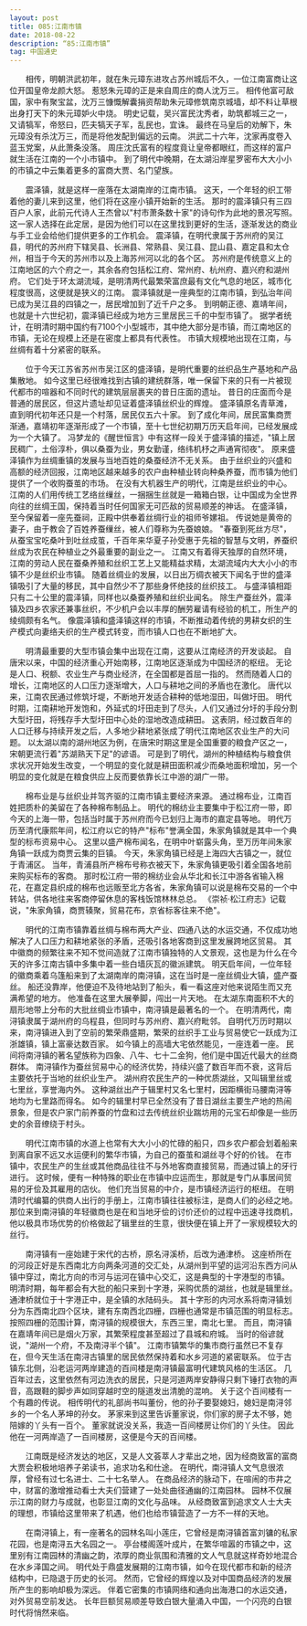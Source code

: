 ```yaml
---
layout: post
title: 085:江南市镇 
date: 2018-08-22 
description: “85:江南市镇”
tag: 中国通史
---
```


&emsp;&emsp;相传，明朝洪武初年，就在朱元璋东进攻占苏州城后不久，一位江南富商让这位开国皇帝龙颜大怒。
惹怒朱元璋的正是来自周庄的商人沈万三。
相传他富可敌国，家中有聚宝盆，沈万三慷慨解囊捐资帮助朱元璋修筑南京城墙，却不料让草根出身打天下的朱元璋妒火中烧。
明史记载，吴兴富民沈秀者，助筑都城三之一，又请犒军，帝怒曰，匹夫犒天子军，乱民也，宜诛。
最终在马皇后的劝解下，朱元璋没有杀沈万三，而是将他发配到偏远的云南。
洪武二十六年，沈家再度卷入蓝玉党案，从此萧条没落。
周庄沈氏富有的程度竟让皇帝都眼红，而这样的富户就生活在江南的一个小市镇中。
到了明代中晚期，在太湖沿岸星罗密布大大小小的市镇之中云集着更多的富商大贾、名门望族。

&emsp;&emsp;震泽镇，就是这样一座落在太湖南岸的江南市镇。
这天，一个年轻的织工带着他的妻儿来到这里，他们将在这座小镇开始新的生活。
那时的震泽镇只有三四百户人家，此前元代诗人王杰曾以"村市萧条数十家"的诗句作为此地的景况写照。
这一家人选择在此定居，是因为他们可以在这里找到更好的生活，逐渐发达的商业与手工业会给他们提供更多的工作机会。
震泽镇，在明代隶属于苏州府的吴江县，明代的苏州府下辖吴县、长洲县、常熟县、吴江县、昆山县、嘉定县和太仓州，相当于今天的苏州市以及上海苏州河以北的各个区。
苏州府是传统意义上的江南地区的六个府之一，其余各府包括松江府、常州府、杭州府、嘉兴府和湖州府。
它们处于环太湖流域，是明清两代最繁荣富庶最有文化气息的地区，城市化程度很高，这便就是狭义的江南。
震泽镇就是一座典型的江南市镇，到弘治年间已成为吴江县的四镇之一，居民增加到了近千户之多。
到明朝正德、嘉靖年间，也就是十六世纪初，震泽镇已经成为地方三里居民三千的中型市镇了。
据学者统计，在明清时期中国约有7100个小型城市，其中绝大部分是市镇，而江南地区的市镇，无论在规模上还是在密度上都具有代表性。
市镇大规模地出现在江南，与丝绸有着十分紧密的联系。

&emsp;&emsp;位于今天江苏省苏州市吴江区的盛泽镇，是明代重要的丝织品生产基地和产品集散地。
如今这里已经很难找到古镇的建统群落，唯一保留下来的只有一片被现代都市的喧器和不同时代的建筑层层裹夹的昔日庄面的遗址。
昔日的庄面而今是普通的居民区，但这片遗址却见证着盛泽镇丝织业的辉煌。
盛泽镇原名青草滩，直到明代初年还只是一个村落，居民仅五六十家。
到了成化年间，居民富集商贾渐通，嘉靖初年逐渐形成了一个市镇，至十七世纪初期万历天启年间，已经发展成为一个大镇了。
冯梦龙的《醒世恒言》中有这样一段关于盛泽镇的描述，"镇上居民稠广，土俗淳朴，俱以桑蚕为业，男女勤谨，络纬机杼之声通宵彻夜"。
原来盛泽镇作为丝绸重镇的发展与当地百姓的桑蚕经济不无关系。
由于丝织业的兴盛和高额的经济回报，江南地区越来越多的农户由种植业转向种桑养蚕，而市镇为他们提供了一个收购蚕茧的市场。
在没有大机器生产的明代，江南是丝织业的中心。
江南的人们用传统工艺络丝缫丝，一捆捆生丝就是一箱箱白银，让中国成为全世界向往的丝绸王国，保持着当时任何国家无可匹敌的贸易顺差的神话。
在盛泽镇，至今保留着一座先蚕祠，正殿中供奉着丝绸行业的祖师爷嫘祖。
传说她是黄帝的妻子，由于教会了百姓养蚕缫丝，被人们尊称为先蚕娘娘。
"春蚕到死丝方尽"，从蚕宝宝吃桑叶到吐丝成茧，千百年来华夏子孙受惠于先祖的智慧与文明，养蚕织丝成为农民在种植业之外最重要的副业之一。
江南又有着得天独厚的自然环境，江南的劳动人民在蚕桑养殖和丝织工艺上又能精益求精，太湖流域内大大小小的市镇不少是丝织业市镇。
随着丝绸业的发展，以日出万绸衣被天下闻名于世的盛泽镇吸引了大量的移民，其中自然少不了那些身怀绝技的丝织技工。
与盛泽镇相距只有二十公里的震泽镇，同样也以桑蚕养殖和丝织业闻名。
除生产蚕丝外，震泽镇及四乡农家还兼事丝织，不少机户会以丰厚的酬劳雇请有经验的机工，所生产的绫绸颇有名气。
像震泽镇和盛泽镇这样的市镇，不断推动着传统的男耕女织的生产模式向妻络夫织的生产模式转变，而市镇人口也在不断地扩大。

&emsp;&emsp;明清最重要的大型市镇会集中出现在江南，这要从江南经济的开发谈起。
自唐宋以来，中国的经济重心开始南移，江南地区逐渐成为中国经济的枢纽。
无论是人口、税额、农业生产与商业经济，在全国都是首屈一指的。
然而随着人口的增长，江南地区的人口压力逐渐增大，人口与耕地之间的矛盾也在激化。
唐代以来，江南农民通过修筑圩堤，不断地开发适合耕种的低地湿田，叫做圩田。
明代时期，江南耕地开发饱和，外延式的圩田走到了尽头，人们又通过分圩的手段分割大型圩田，将残存手大型圩田中心处的湿地改造成耕田。
这表阴，经过数百年的人口迁移与持续开发之后，人多地少耕地紧张成了明代江南地区农业生产的大问题。
以太湖以南的湖州地区为例，在唐宋时期这里是全国重要的粮食产区之一，宋朝更流行着"苏湖熟天下足"的谚语。
可是到了明代，湖州的种植结构与粮食供求状况开始发生改变，一个明显的变化就是耕田面积减少而桑地面积增加，另一个明显的变化就是在粮食供应上反而要依靠长江中游的湖广一带。

&emsp;&emsp;棉布业是与丝织业并驾齐驱的江南市镇主要经济来源。
通过棉布业，江南百姓把质朴的美留在了各种棉布制品上。
明代的棉纺业主要集中于松江府一带，即今天的上海一带，包括当时属于苏州府而今已划归上海市的嘉定县等地。
明代万历至清代康熙年间，松江府以它的特产"标布"誉满全国，朱家角镇就是其中一个典型的标布资易中心。
这里以盛产棉布闻名，在明中叶崭露头角，至万历年间朱家角镇一跃成为商贾云集的巨镇。
今天，朱家角镇已经是上海四大古镇之一，就位于青浦区。
当年，青浦县所产棉布号称衣被天下，朱家角镇更吸引着全国各地前来购买标布的客商。
那时松江府一带的棉纺业会从华北和长江中游各省输入棉花，在嘉定县织成的棉布也远贩至北方各省，朱家角镇可以说是棉布交易的一个中转站，供各地往来客商停留休息的客栈饭馆林林总总。
《崇祯·松江府志》记载说，"朱家角镇，商贾辏聚，贸易花布，京省标客往来不绝"。

&emsp;&emsp;明代的江南市镇靠着丝绸与棉布两大产业、四通八达的水运交通，不仅成功地解决了人口压力和耕地紧张的矛盾，还吸引各地客商到这里发展跨地区贸易。
其中徽商的频繁往来不知不觉间造就了江南市镇独特的人文景观，这也是为什么在今天的许多江南古镇中多集中着一些白墙灰瓦的徽派建筑。
明天启年间，一位年轻的徽商乘着乌篷船来到了太湖南岸的南浔镇，这在当时是一座丝绸业大镇，盛产蚕丝。
船还没靠岸，他便迫不及待地站到了船头，看一看这座对他来说陌生而又充满希望的地方。
他准备在这里大展拳脚，闯出一片天地。
在太湖东南面积不大的扇形地带上分布的大批丝绸业市镇中，南浔镇是最著名的一个。
在明清两代，南浔镇隶属于湖州府的乌程县，但同时与苏州府、嘉兴府毗邻。
自明代万历时期以来，南浔镇进入到了空前的繁荣鼎盛期，繁荣的丝织手工业与贸易使它一跃成为江浙雄镇，镇上富豪达数百家。
如今镇上的高墙大宅依然能见，一座连着一座。
民间将南浔镇的著名望族称为四象、八牛、七十二金狗，他们是中国近代最大的丝商群体。
南浔镇作为蚕丝贸易中心的经济优势，持续兴盛了数百年而不衰，这背后主要依托于当地的丝织业生产。
湖州府农民生产的一种优质湖丝，又叫辑里丝或七里丝，享誉海内外。
这种湖丝出产于辑里村又名七里村，因距横街马腰南浔等地均为七里路而得名。
如今的辑里村早已全然没有了昔日湖丝主要生产地的热闹景象，但是农户家门前养蚕的竹盘和过去传统丝织业踹坊用的元宝石却像是一些历史的余音缭绕于村头。

&emsp;&emsp;明代江南市镇的水道上也常有大大小小的忙碌的船只，四乡农户都会划着船来到离自家不远又水运便利的繁华市镇，为自己的蚕茧和湖丝寻个好的价钱。
在市镇中，农民生产的生丝或其他商品往往不与外地客商直接贸易，而通过镇上的牙行进行。
这时候，便有一种特殊的职业在市镇中应运而生，那就是专门从事居间贸易的牙侩及其雇用的店伙。
他们充当贸易的中介，是市镇经济运行的枢纽。
在明清时代编纂的供商人出行的手册上，江南市镇往往被标注，是商人们的必经之地。
那位来到南浔镇的年轻徽商也是在和当地牙侩的讨价还价的过程中迅速寻找商机，他以极具市场优势的价格做起了辑里丝的生意，很快便在镇上开了一家规模较大的丝行。

&emsp;&emsp;南浔镇有一座始建于宋代的古桥，原名浔溪桥，后改为通津桥。
这座桥所在的河段正好是东西南北方向两条河道的交汇处，从湖州到平望的运河沿东西方问从镇中穿过，南北方向的市河与运河在镇中心交汇，这是典型的十字港型的市镇。
明清时期，每年都会有大批的船只来到十字港，采购优质的湖丝，也就是辑里丝。
通津桥就位于十字港正中，是全镇的水陆码头。
其十字形的内河水系将南浔镇划分为东西南北四个区块，建有东南西北四栅，四栅也通常是市镇范围的明显标志。
按照四栅的范围计算，南浔镇的规模很大，东西三里，南北七里。
而且，南浔镇在嘉靖年间已是烟火万家，其繁荣程度甚至超过了县城和府城。
当时的俗谚就说，"湖州一个府，不及南浔半个镇"。
江南市镇繁华的集市商行虽然已不复存在，但今天生活在南浔古镇里的居民依然保持着和水乡河道的紧密联系。
位于古镇东北侧，沿老运河两岸建造的百间楼是南浔镇最富明代建筑风格的生活区。
几百年过去，这里依然有河边洗衣的居民，只是河道两岸安静得只剩下锤打衣物的声音，高跟鞋的脚步声如同穿越时空的隧道发出清脆的混响。
关于这个百间楼有一个有趣的传说。
相传明代的礼部尚书叫董份，他的孙子要娶媳妇，媳妇是南浔邻乡的一个名人茅坤的孙女。
茅家来到这里告诉董家说，你们家的房子太不够，她陪嫁的丫头有一百个。
董家就说没关系，我造一百间楼房让你们的丫头住。
因此他在一河两岸造了一百间楼房，这便是今天的百间楼。

&emsp;&emsp;江南既是经济发达的地区，又是人文荟萃人才辈出之地，因为经商致富的富商大贾会积极地培养子弟读书，追求功名和仕途。
在明代，南浔镇人文气息很浓厚，曾经有过七名进士、二十七名举人。
在商品经济的脉动下，在喧闹的市井之中，财富的激增推动看士大夫们营建了一处处曲径通幽的江南园林。
园林不仅展示江南的财力与成就，也彰显江南的文化与品味。
从经商致富到追求文人士大夫的理想，市镇给这里带来了机遇，他们也给市镇营造了一方不一样的天地。

&emsp;&emsp;在南浔镇上，有一座著名的园林名叫小莲庄，它曾经是南浔镇首富刘镛的私家花园，也是南浔五大名园之一。
亭台楼阁莲叶成片，在繁华喧嚣的市镇之中，这里别有江南园林的清幽之韵，浓厚的商业氛围和清雅的文人气息就这样奇妙地混合在水乡泽国之间。
明代处于鼎盛发展期的江南市镇，如今在现代都市和新的经济结构中，已隐退于历史的长河。
然而，它曾经的辉煌以及对中国商品经济的发展所产生的影响却极为深远。
伴着它密集的市镇网络和通向出海港口的水运交通，对外贸易空前发达。
长年巨额贸易顺差导致白银大量涌入中国，一个闪亮的白银时代将悄然来临。
